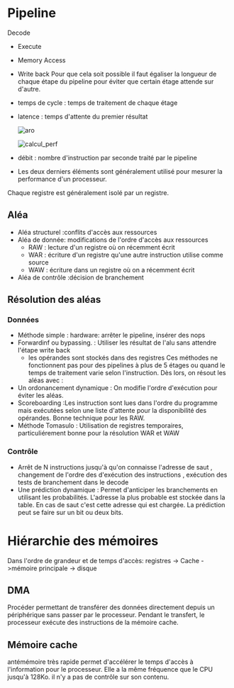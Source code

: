 # Pipeline 
Decode

- Execute

- Memory Access

- Write back
  Pour que cela soit possible il faut égaliser la longueur de chaque étape du pipeline pour éviter que certain étage attende sur d'autre. 
  
- temps de cycle : temps de traitement de chaque étage 

- latence : temps d'attente du premier résultat

  ![aro](D:\HEIG\Tex-Heig\Aro2\aro.png)

  ![calcul_perf](D:\HEIG\Tex-Heig\Aro2\calcul_perf.png)

- débit : nombre d'instruction par seconde traité par le pipeline

- Les deux derniers éléments sont généralement utilisé pour mesurer la performance d'un processeur. 
  

Chaque registre est généralement isolé par un registre. 

## Aléa 
- Aléa structurel :conflits d'accès aux ressources
- Aléa de donnée: modifications de l'ordre d'accès aux ressources
  - RAW : lecture d'un registre où on récemment écrit
  - WAR : écriture d'un registre qu'une autre instruction utilise comme source
  - WAW : écriture dans un registre où on a récemment écrit 
- Aléa de contrôle :décision de branchement 
## Résolution des aléas
### Données
- Méthode simple : hardware: arrêter le pipeline, insérer des nops
- Forwardinf ou bypassing. : Utiliser les résultat de l'alu sans attendre l'étape write back
  - les opérandes sont stockés dans des registres
    Ces méthodes ne fonctionnent pas pour des pipelines à plus de 5 étages ou quand le temps de traitement varie selon l'instruction. Dès lors, on résout les aléas avec :
- Un ordonancement dynamique : On modifie l'ordre d'exécution pour éviter les aléas. 
- Scoreboarding :Les instruction sont lues dans l'ordre du programme mais exécutées selon une liste d'attente pour la disponibilité des opérandes. Bonne technique pour les RAW.
- Méthode Tomasulo : Utilisation de registres temporaires, particuliérement bonne pour la résolution WAR et WAW
### Contrôle 
- Arrêt de N instructions jusqu'à qu'on connaisse l'adresse de saut , changement de l'ordre des d'exécution des instructions , exécution des tests de branchement dans le decode 
- Une prédiction dynamique : Permet d'anticiper les branchements en utilisant les probabilités. L'adresse la plus probable est stockée dans la table. En cas de saut c'est cette adresse qui est chargée. La prédiction peut se faire sur un bit ou deux bits. 

# Hiérarchie des mémoires 

Dans l'ordre de grandeur et de temps d'accès: registres -> Cache ->mémoire principale -> disque 

## DMA 

Procéder permettant de transférer des données directement depuis un périphérique sans passer par le processeur. Pendant le transfert, le processeur exécute des instructions de la mémoire cache. 

## Mémoire cache 

antémémoire très rapide permet d'accélérer le temps d'accès à l'information pour le processeur. Elle a la même fréquence que le CPU jusqu'à 128Ko. il n'y a pas de contrôle sur son contenu. 